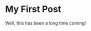 <!--
title: My First Post
active: false
-->
# My First Post
Well, this has been a long time coming!
